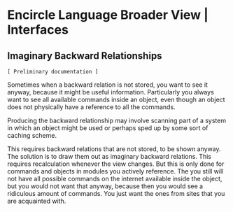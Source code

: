 ﻿Encircle Language Broader View | Interfaces
===========================================

Imaginary Backward Relationships
--------------------------------

`[ Preliminary documentation ]`

Sometimes when a backward relation is not stored, you want to see it anyway, because it might be useful information. Particularly you always want to see all available commands inside an object, even though an object does not physically have a reference to all the commands.

Producing the backward relationship may involve scanning part of a system in which an object might be used or perhaps sped up by some sort of caching scheme.

This requires backward relations that are not stored, to be shown anyway. The solution is to draw them out as imaginary backward relations. This requires recalculation whenever the view changes. But this is only done for commands and objects in modules you actively reference. The you still will not have all possible commands on the internet available inside the object, but you would not want that anyway, because then you would see a ridiculous amount of commands. You just want the ones from sites that you are acquainted with.